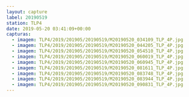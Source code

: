 ```yaml
---
layout: capture
label: 20190519
station: TLP4
date: 2019-05-20 03:41:09+00:00
capturas:
  - imagem: TLP4/2019/201905/20190519/M20190520_034109_TLP_4P.jpg
  - imagem: TLP4/2019/201905/20190519/M20190520_044205_TLP_4P.jpg
  - imagem: TLP4/2019/201905/20190519/M20190520_054510_TLP_4P.jpg
  - imagem: TLP4/2019/201905/20190519/M20190520_060019_TLP_4P.jpg
  - imagem: TLP4/2019/201905/20190519/M20190520_060945_TLP_4P.jpg
  - imagem: TLP4/2019/201905/20190519/M20190520_081611_TLP_4P.jpg
  - imagem: TLP4/2019/201905/20190519/M20190520_083748_TLP_4P.jpg
  - imagem: TLP4/2019/201905/20190519/M20190520_083944_TLP_4P.jpg
  - imagem: TLP4/2019/201905/20190519/M20190520_090831_TLP_4P.jpg
---
```

